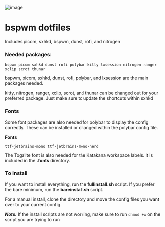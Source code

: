 ![image](https://github.com/user-attachments/assets/428854bd-558e-4501-9b28-361b4d92aa3a)

# bspwm dotfiles

Includes picom, sxhkd, bspwm, dunst, rofi, and nitrogen

### Needed packages:
```
bspwm picom sxhkd dunst rofi polybar kitty lxsession nitrogen ranger xclip scrot thunar
```
bspwm, picom, sxhkd, dunst, rofi, polybar, and lxsession are the main packages needed.

kitty, nitrogen, ranger, xclip, scrot, and thunar can be changed out for your preferred package. Just make sure to update the shortcuts within sxhkd

### Fonts

Some font packages are also needed for polybar to display the config correctly. These can be installed or changed within the polybar config file.

**Fonts**
```
ttf-jetbrains-mono ttf-jetbrains-mono-nerd
```
The Togalite font is also needed for the Katakana workspace labels. It is included in the **.fonts** directory.

### To install

If you want to install everything, run the **fullinstall.sh** script. If you prefer the bare minimum, run the **bareinstall.sh** script.

For a manual install, clone the directory and move the config files you want over to your current config.

***Note:***
If the install scripts are not working, make sure to run ```chmod +x``` on the script you are trying to run
